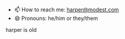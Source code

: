 - 📫 How to reach me: [harper@modest.com](mailto:harper@modest.com)
- 😄 Pronouns: he/him or they/them
<!-- age starts -->
harper is old
<!-- age ends -->